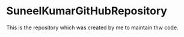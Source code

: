 # SuneelKumarGitHubRepository
This is the repository which was created by me to maintain thw code. 
